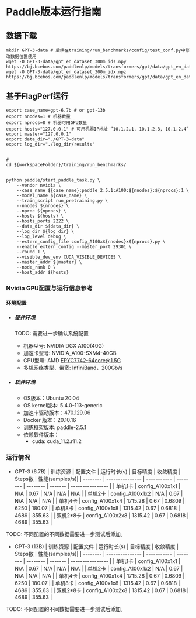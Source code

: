 
# Paddle版本运行指南

## 数据下载

```shell
mkdir GPT-3-data # 后续在training/run_benchmarks/config/test_conf.py中修改数据位置使用
wget -O GPT-3-data/gpt_en_dataset_300m_ids.npy https://bj.bcebos.com/paddlenlp/models/transformers/gpt/data/gpt_en_dataset_300m_ids.npy
wget -O GPT-3-data/gpt_en_dataset_300m_idx.npz https://bj.bcebos.com/paddlenlp/models/transformers/gpt/data/gpt_en_dataset_300m_idx.npz
```

## 基于FlagPerf运行

```
export case_name=gpt-6.7b # or gpt-13b
export nnodes=1 # 机器数量
export nprocs=8 # 机器可用GPU数量
export hosts="127.0.0.1" # 可用机器IP地址 “10.1.2.1, 10.1.2.3, 10.1.2.4”
export master="127.0.0.1"
export data_dir="./GPT-3-data"
export log_dir="./log_dir/results"


# 
cd ${workspaceFolder}/training/run_benchmarks/


python paddle/start_paddle_task.py \
    --vendor nvidia \
    --case_name ${case_name}:paddle_2.5.1:A100:${nnodes}:${nprocs}:1 \
    --model_name ${case_name} \
    --train_script run_pretraining.py \
    --nnodes ${nnodes} \
    --nproc ${nprocs} \
    --hosts ${hosts} \
    --hosts_ports 2222 \ 
    --data_dir ${data_dir} \
    --log_dir ${log_dir} \
    --log_level debug \
    --extern_config_file config_A100x${nnodes}x${nprocs}.py \
    --enable_extern_config --master_port 29301 \
    --round 1 \
    --visible_dev_env CUDA_VISIBLE_DEVICES \
    --master_addr ${master} \
    --node_rank 0 \
    --host_addr ${hosts}

```


### Nvidia GPU配置与运行信息参考
#### 环境配置
- ##### 硬件环境

    TODO: 需要进一步确认系统配置

    - 机器型号: NVIDIA DGX A100(40G) 
    - 加速卡型号: NVIDIA_A100-SXM4-40GB
    - CPU型号: AMD EPYC7742-64core@1.5G
    - 多机网络类型、带宽: InfiniBand，200Gb/s
- ##### 软件环境
   - OS版本：Ubuntu 20.04
   - OS kernel版本: 5.4.0-113-generic
   - 加速卡驱动版本：470.129.06
   - Docker 版本：20.10.16
   - 训练框架版本: paddle-2.5.1
   - 依赖软件版本：
     - cuda: cuda_11.2.r11.2


### 运行情况

* GPT-3 (6.7B)
| 训练资源 | 配置文件        | 运行时长(s) | 目标精度 | 收敛精度 | Steps数 | 性能(samples/s)|
| -------- | --------------- | ----------- | -------- | -------- | ------- | ---------------- |
| 单机1卡  | config_A100x1x1 | N/A         | 0.67     | N/A      | N/A     | N/A              |
| 单机2卡  | config_A100x1x2 | N/A         | 0.67     | N/A      | N/A     | N/A              |
| 单机4卡  | config_A100x1x4 | 1715.28     | 0.67     | 0.6809   | 6250    | 180.07           |
| 单机8卡  | config_A100x1x8 | 1315.42     | 0.67     | 0.6818   | 4689    | 355.63           |
| 双机2*8卡  | config_A100x2x8 | 1315.42     | 0.67     | 0.6818   | 4689    | 355.63           |

TODO: 不同配置的不同数据需要进一步测试后添加。

* GPT-3 (13B)
| 训练资源 | 配置文件        | 运行时长(s) | 目标精度 | 收敛精度 | Steps数 | 性能(samples/s)|
| -------- | --------------- | ----------- | -------- | -------- | ------- | ---------------- |
| 单机1卡  | config_A100x1x1 | N/A         | 0.67     | N/A      | N/A     | N/A              |
| 单机2卡  | config_A100x1x2 | N/A         | 0.67     | N/A      | N/A     | N/A              |
| 单机4卡  | config_A100x1x4 | 1715.28     | 0.67     | 0.6809   | 6250    | 180.07           |
| 单机8卡  | config_A100x1x8 | 1315.42     | 0.67     | 0.6818   | 4689    | 355.63           |
| 双机2*8卡  | config_A100x2x8 | 1315.42     | 0.67     | 0.6818   | 4689    | 355.63           |

TODO: 不同配置的不同数据需要进一步测试后添加。